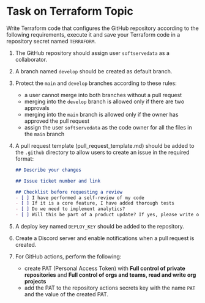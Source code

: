 # Task on Terraform Topic

Write Terraform code that configures the GitHub repository according to the following requirements, execute it and save your Terraform code in a repository secret named `TERRAFORM`.

1. The GitHub repository should assign user `softservedata` as a collaborator.

2. A branch named `develop` should be created as default branch.

3. Protect the `main` and `develop` branches according to these rules:
   - a user cannot merge into both branches without a pull request
   - merging into the `develop` branch is allowed only if there are two approvals
   - merging into the `main` branch is allowed only if the owner has approved the pull request
   - assign the user `softservedata` as the code owner for all the files in the `main` branch

4. A pull request template (pull_request_template.md) should be added to the `.github` directory to allow users to create an issue in the required format:

   ```md
   ## Describe your changes
   
   ## Issue ticket number and link
   
   ## Checklist before requesting a review
   - [ ] I have performed a self-review of my code
   - [ ] If it is a core feature, I have added thorough tests
   - [ ] Do we need to implement analytics?
   - [ ] Will this be part of a product update? If yes, please write one phrase about this update
   ```
5. A deploy key named `DEPLOY_KEY` should be added to the repository.

6. Create a Discord server and enable notifications when a pull request is created.

7. For GitHub actions, perform the following: 
   - create PAT (Personal Access Token) with **Full control of private repositories** and **Full control of orgs and teams, read and write org projects**
   - add the PAT to the repository actions secrets key with the name `PAT` and the value of the created PAT.
